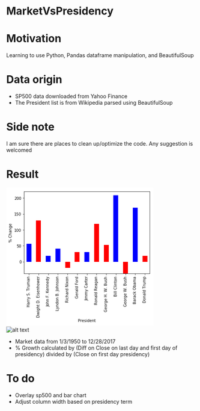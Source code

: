 # MarketVsPresidency

# Motivation
Learning to use Python, Pandas dataframe manipulation, and BeautifulSoup

# Data origin
- SP500 data downloaded from Yahoo Finance
- The President list is from Wikipedia parsed using BeautifulSoup

# Side note
I am sure there are places to clean up/optimize the code. Any suggestion is welcomed

# Result
![alt text](https://github.com/coderfever/MarketVsPresidency/blob/master/barchart.png) <br />
![alt text](https://github.com/coderfever/MarketVsPresidency/blob/master/sp500.png)
- Market data from 1/3/1950 to 12/28/2017
- % Growth calculated by (Diff on Close on last day and first day of presidency) divided by (Close on first day presidency)

# To do
- Overlay sp500 and bar chart
- Adjust column width based on presidency term
